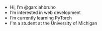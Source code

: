 - Hi, I’m @garciahbruno
- I’m interested in web development
- I’m currently learning PyTorch
- I'm a student at the University of Michigan

<!---
garciahbruno/garciahbruno is a ✨ special ✨ repository because its `README.md` (this file) appears on your GitHub profile.
You can click the Preview link to take a look at your changes.
--->
